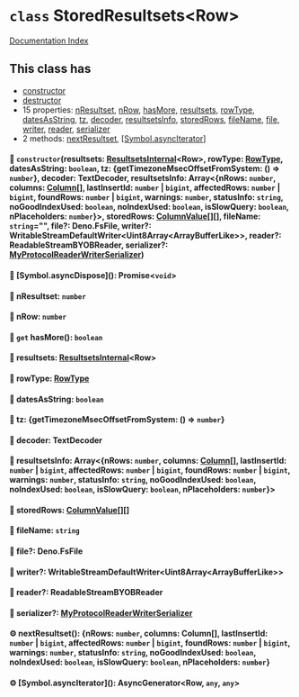 # `class` StoredResultsets\<Row>

[Documentation Index](../README.md)

## This class has

- [constructor](#-constructorresultsets-resultsetsinternalrow-rowtype-rowtype-datesasstring-boolean-tz-gettimezonemsecoffsetfromsystem---number-decoder-textdecoder-resultsetsinfo-arraynrows-number-columns-column-lastinsertid-number--bigint-affectedrows-number--bigint-foundrows-number--bigint-warnings-number-statusinfo-string-nogoodindexused-boolean-noindexused-boolean-isslowquery-boolean-nplaceholders-number-storedrows-columnvalue-filename-string-file-denofsfile-writer-writablestreamdefaultwriteruint8arrayarraybufferlike-reader-readablestreambyobreader-serializer-myprotocolreaderwriterserializer)
- [destructor](#-symbolasyncdispose-promisevoid)
- 15 properties:
[nResultset](#-nresultset-number),
[nRow](#-nrow-number),
[hasMore](#-get-hasmore-boolean),
[resultsets](#-resultsets-resultsetsinternalrow),
[rowType](#-rowtype-rowtype),
[datesAsString](#-datesasstring-boolean),
[tz](#-tz-gettimezonemsecoffsetfromsystem---number),
[decoder](#-decoder-textdecoder),
[resultsetsInfo](#-resultsetsinfo-arraynrows-number-columns-column-lastinsertid-number--bigint-affectedrows-number--bigint-foundrows-number--bigint-warnings-number-statusinfo-string-nogoodindexused-boolean-noindexused-boolean-isslowquery-boolean-nplaceholders-number),
[storedRows](#-storedrows-columnvalue),
[fileName](#-filename-string),
[file](#-file-denofsfile),
[writer](#-writer-writablestreamdefaultwriteruint8arrayarraybufferlike),
[reader](#-reader-readablestreambyobreader),
[serializer](#-serializer-myprotocolreaderwriterserializer)
- 2 methods:
[nextResultset](#-nextresultset-nrows-number-columns-column-lastinsertid-number--bigint-affectedrows-number--bigint-foundrows-number--bigint-warnings-number-statusinfo-string-nogoodindexused-boolean-noindexused-boolean-isslowquery-boolean-nplaceholders-number),
[\[Symbol.asyncIterator\]](#-symbolasynciterator-asyncgeneratorrow-any-any)


#### 🔧 `constructor`(resultsets: [ResultsetsInternal](../class.ResultsetsInternal/README.md)\<Row>, rowType: [RowType](../enum.RowType/README.md), datesAsString: `boolean`, tz: \{getTimezoneMsecOffsetFromSystem: () => `number`}, decoder: TextDecoder, resultsetsInfo: Array\<\{nRows: `number`, columns: [Column](../class.Column/README.md)\[], lastInsertId: `number` | `bigint`, affectedRows: `number` | `bigint`, foundRows: `number` | `bigint`, warnings: `number`, statusInfo: `string`, noGoodIndexUsed: `boolean`, noIndexUsed: `boolean`, isSlowQuery: `boolean`, nPlaceholders: `number`}>, storedRows: [ColumnValue](../type.ColumnValue/README.md)\[]\[], fileName: `string`="", file?: Deno.FsFile, writer?: WritableStreamDefaultWriter\<Uint8Array\<ArrayBufferLike>>, reader?: ReadableStreamBYOBReader, serializer?: [MyProtocolReaderWriterSerializer](../class.MyProtocolReaderWriterSerializer/README.md))



#### 🔨 \[Symbol.asyncDispose](): Promise\<`void`>



#### 📄 nResultset: `number`



#### 📄 nRow: `number`



#### 📄 `get` hasMore(): `boolean`



#### 📄 resultsets: [ResultsetsInternal](../class.ResultsetsInternal/README.md)\<Row>



#### 📄 rowType: [RowType](../enum.RowType/README.md)



#### 📄 datesAsString: `boolean`



#### 📄 tz: \{getTimezoneMsecOffsetFromSystem: () => `number`}



#### 📄 decoder: TextDecoder



#### 📄 resultsetsInfo: Array\<\{nRows: `number`, columns: [Column](../class.Column/README.md)\[], lastInsertId: `number` | `bigint`, affectedRows: `number` | `bigint`, foundRows: `number` | `bigint`, warnings: `number`, statusInfo: `string`, noGoodIndexUsed: `boolean`, noIndexUsed: `boolean`, isSlowQuery: `boolean`, nPlaceholders: `number`}>



#### 📄 storedRows: [ColumnValue](../type.ColumnValue/README.md)\[]\[]



#### 📄 fileName: `string`



#### 📄 file?: Deno.FsFile



#### 📄 writer?: WritableStreamDefaultWriter\<Uint8Array\<ArrayBufferLike>>



#### 📄 reader?: ReadableStreamBYOBReader



#### 📄 serializer?: [MyProtocolReaderWriterSerializer](../class.MyProtocolReaderWriterSerializer/README.md)



#### ⚙ nextResultset(): \{nRows: `number`, columns: Column\[], lastInsertId: `number` | `bigint`, affectedRows: `number` | `bigint`, foundRows: `number` | `bigint`, warnings: `number`, statusInfo: `string`, noGoodIndexUsed: `boolean`, noIndexUsed: `boolean`, isSlowQuery: `boolean`, nPlaceholders: `number`}



#### ⚙ \[Symbol.asyncIterator](): AsyncGenerator\<Row, `any`, `any`>



